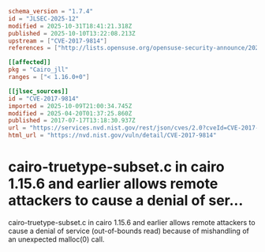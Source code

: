 ```toml
schema_version = "1.7.4"
id = "JLSEC-2025-12"
modified = 2025-10-31T18:41:21.318Z
published = 2025-10-10T13:22:08.213Z
upstream = ["CVE-2017-9814"]
references = ["http://lists.opensuse.org/opensuse-security-announce/2020-07/msg00042.html", "https://bugs.freedesktop.org/show_bug.cgi?id=101547", "https://lists.apache.org/thread.html/rf9fa47ab66495c78bb4120b0754dd9531ca2ff0430f6685ac9b07772%40%3Cdev.mina.apache.org%3E", "https://security.gentoo.org/glsa/201904-01", "http://lists.opensuse.org/opensuse-security-announce/2020-07/msg00042.html", "https://bugs.freedesktop.org/show_bug.cgi?id=101547", "https://lists.apache.org/thread.html/rf9fa47ab66495c78bb4120b0754dd9531ca2ff0430f6685ac9b07772%40%3Cdev.mina.apache.org%3E", "https://security.gentoo.org/glsa/201904-01"]

[[affected]]
pkg = "Cairo_jll"
ranges = ["< 1.16.0+0"]

[[jlsec_sources]]
id = "CVE-2017-9814"
imported = 2025-10-09T21:00:34.745Z
modified = 2025-04-20T01:37:25.860Z
published = 2017-07-17T13:18:30.937Z
url = "https://services.nvd.nist.gov/rest/json/cves/2.0?cveId=CVE-2017-9814"
html_url = "https://nvd.nist.gov/vuln/detail/CVE-2017-9814"
```

# cairo-truetype-subset.c in cairo 1.15.6 and earlier allows remote attackers to cause a denial of ser...

cairo-truetype-subset.c in cairo 1.15.6 and earlier allows remote attackers to cause a denial of service (out-of-bounds read) because of mishandling of an unexpected malloc(0) call.

